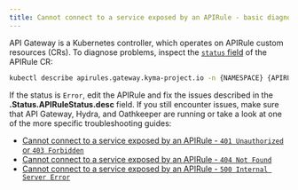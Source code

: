 ```yaml
---
title: Cannot connect to a service exposed by an APIRule - basic diagnostics
---
```


API Gateway is a Kubernetes controller, which operates on APIRule custom resources (CRs). To diagnose problems, inspect the [`status` field](../../../05-technical-reference/00-custom-resources/apix-01-apirule.md#status-codes) of the APIRule CR:

   ```bash
   kubectl describe apirules.gateway.kyma-project.io -n {NAMESPACE} {APIRULE_NAME}
   ```

If the status is `Error`, edit the APIRule and fix the issues described in the **.Status.APIRuleStatus.desc** field. If you still encounter issues, make sure that API Gateway, Hydra, and Oathkeeper are running or take a look at one of the more specific troubleshooting guides:

- [Cannot connect to a service exposed by an APIRule - `401 Unauthorized` or `403 Forbidden`](./apix-01-02-401-unauthorized-403-forbidden.md)
- [Cannot connect to a service exposed by an APIRule - `404 Not Found`](./apix-01-03-404-not-found.md)
- [Cannot connect to a service exposed by an APIRule - `500 Internal Server Error`](./apix-01-04-500-server-error.md)
